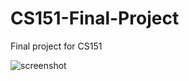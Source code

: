 # CS151-Final-Project
Final project for CS151

![screenshot](https://user-images.githubusercontent.com/25027010/57492445-b088b480-7275-11e9-91e5-fbdd4b5560d7.png)

